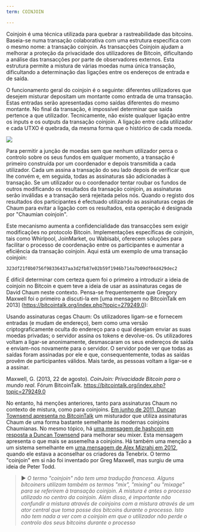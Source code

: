 ```yaml
---
term: COINJOIN

---
```

Coinjoin é uma técnica utilizada para quebrar a rastreabilidade das bitcoins. Baseia-se numa transação colaborativa com uma estrutura específica com o mesmo nome: a transação coinjoin. As transacções Coinjoin ajudam a melhorar a proteção da privacidade dos utilizadores de Bitcoin, dificultando a análise das transacções por parte de observadores externos. Esta estrutura permite a mistura de várias moedas numa única transação, dificultando a determinação das ligações entre os endereços de entrada e de saída.

O funcionamento geral do coinjoin é o seguinte: diferentes utilizadores que desejem misturar depositam um montante como entrada de uma transação. Estas entradas serão apresentadas como saídas diferentes do mesmo montante. No final da transação, é impossível determinar que saída pertence a que utilizador. Tecnicamente, não existe qualquer ligação entre os inputs e os outputs da transação coinjoin. A ligação entre cada utilizador e cada UTXO é quebrada, da mesma forma que o histórico de cada moeda.

![](../../dictionnaire/assets/4.webp)

Para permitir a junção de moedas sem que nenhum utilizador perca o controlo sobre os seus fundos em qualquer momento, a transação é primeiro construída por um coordenador e depois transmitida a cada utilizador. Cada um assina a transação do seu lado depois de verificar que lhe convém e, em seguida, todas as assinaturas são adicionadas à transação. Se um utilizador ou o coordenador tentar roubar os fundos de outros modificando os resultados da transação coinjoin, as assinaturas serão inválidas e a transação será rejeitada pelos nós. Quando o registo dos resultados dos participantes é efectuado utilizando as assinaturas cegas de Chaum para evitar a ligação com os resultados, esta operação é designada por "Chaumian coinjoin".

Este mecanismo aumenta a confidencialidade das transacções sem exigir modificações no protocolo Bitcoin. Implementações específicas de coinjoin, tais como Whirlpool, JoinMarket, ou Wabisabi, oferecem soluções para facilitar o processo de coordenação entre os participantes e aumentar a eficiência da transação coinjoin. Aqui está um exemplo de uma transação coinjoin:

```text
323df21f0b0756f98336437aa3d2fb87e02b59f1946b714a7b09df04d429dec2
```

É difícil determinar com certeza quem foi o primeiro a introduzir a ideia de coinjoin no Bitcoin e quem teve a ideia de usar as assinaturas cegas de David Chaum neste contexto. Pensa-se frequentemente que Gregory Maxwell foi o primeiro a discuti-la em [uma mensagem no BitcoinTalk em 2013] (https://bitcointalk.org/index.php?topic=279249.0):

Usando assinaturas cegas Chaum: Os utilizadores ligam-se e fornecem entradas (e mudam de endereço), bem como uma versão criptograficamente oculta do endereço para o qual desejam enviar as suas moedas privadas; o servidor assina os tokens e devolve-os. Os utilizadores voltam a ligar-se anonimamente, desmascaram os seus endereços de saída e enviam-nos novamente para o servidor. O servidor pode ver que todas as saídas foram assinadas por ele e que, consequentemente, todas as saídas provêm de participantes válidos. Mais tarde, as pessoas voltam a ligar-se e a assinar.

Maxwell, G. (2013, 22 de agosto). *CoinJoin: Privacidade Bitcoin para o mundo real*. Fórum BitcoinTalk. https://bitcointalk.org/index.php?topic=279249.0

No entanto, há menções anteriores, tanto para assinaturas Chaum no contexto de mistura, como para coinjoins. [Em junho de 2011, Duncan Townsend apresenta no BitcoinTalk](https://bitcointalk.org/index.php?topic=12751.0) um misturador que utiliza assinaturas Chaum de uma forma bastante semelhante às modernas coinjoins Chaumianas. No mesmo tópico, há [uma mensagem de hashcoin em resposta a Duncan Townsend](https://bitcointalk.org/index.php?topic=12751.msg315793#msg315793) para melhorar seu mixer. Esta mensagem apresenta o que mais se assemelha a coinjoins. Há também uma menção a um sistema semelhante em [uma mensagem de Alex Mizrahi em 2012](https://gist.github.com/killerstorm/6f843e1d3ffc38191aebca67d483bd88#file-laundry), quando ele estava a aconselhar os criadores da Tenebrix. O termo "coinjoin" em si não foi inventado por Greg Maxwell, mas surgiu de uma ideia de Peter Todd.

> ► *O termo "coinjoin" não tem uma tradução francesa. Alguns bitcoiners utilizam também os termos "mix", "mixing" ou "mixage" para se referirem à transação coinjoin. A mistura é antes o processo utilizado no centro da coinjoin. Além disso, é importante não confundir a mistura através de coinjoins com a mistura através de um ator central que toma posse dos bitcoins durante o processo. Isto não tem nada a ver com a coinjoin em que o utilizador não perde o controlo dos seus bitcoins durante o processo*